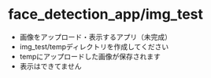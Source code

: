 # face_detection_app/img_test

- 画像をアップロード・表示するアプリ（未完成）
- img_test/tempディレクトリを作成してください
- tempにアップロードした画像が保存されます
- 表示はできてません

